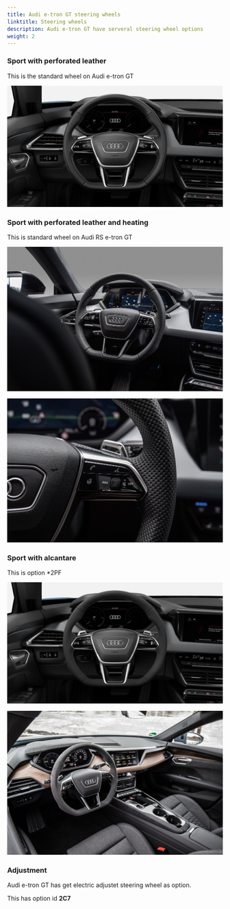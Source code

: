 ```yaml
---
title: Audi e-tron GT steering wheels
linktitle: Steering wheels
description: Audi e-tron GT have serveral steering wheel options
weight: 2
---
```


### Sport with perforated leather

This is the standard wheel on Audi e-tron GT

![Sport with perforated leather](wheel_1XW_1.jpg "Sport with flatt bottom with perforated leather option 1XW ")

### Sport with perforated leather and heating

This is standard wheel on Audi RS e-tron GT

![Sport w/heating](wheel_1XP_1.jpg "Sport with flatt bottom with perforated leather and heating option 1XP ")

![Sport w/heating](wheel_1XP_2.jpg "Sport with flatt bottom with perforated leather and heating option 1XP ")

### Sport with alcantare

This is option *2PF

![Sport w/heating](wheel_2PF_1.jpg "Sport with flatt bottom with Alcantara option  2PF ")

![Sport w/heating](wheel_2PF_2.jpg "Sport with flatt bottom with Alcantara option 2PF ")

### Adjustment

Audi e-tron GT has get electric adjustet steering wheel as option.

This has option id **2C7**
